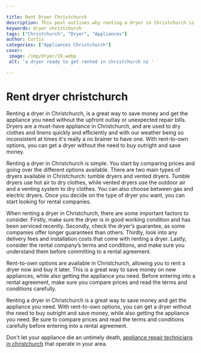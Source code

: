 ```yaml
---

title: Rent Dryer Christchurch
description: This post outlines why renting a dryer in Christchurch is a great way to save money and get the appliance you need, and encourages you to read on to find out more.
keywords: dryer christchurch
tags: ["Christchurch", "Dryer", "Appliances"]
author: Curtis
categories: ["Appliances Christchurch"]
cover: 
 image: /img/dryer/19.webp
 alt: 'a dryer ready to get rented in christchurch nz '

---
```


# Rent dryer christchurch

Renting a dryer in Christchurch, is a great way to save money and get the appliance you need without the upfront outlay or unexpected repair bills. Dryers are a must-have appliance in Christchurch, and are used to dry clothes and linens quickly and efficiently and with our weather being so inconsistent at times it's really a no brainer to have one. With rent-to-own options, you can get a dryer without the need to buy outright and save money. 

Renting a dryer in Christchurch is simple. You start by comparing prices and going over the different options available. There are two main types of dryers available in Christchurch: tumble dryers and vented dryers. Tumble dryers use hot air to dry clothes, while vented dryers use the outdoor air and a venting system to dry clothes. You can also choose between gas and electric dryers. Once you decide on the type of dryer you want, you can start looking for rental companies. 

When renting a dryer in Christchurch, there are some important factors to consider. Firstly, make sure the dryer is in good working condition and has been serviced recently. Secondly, check the dryer’s guarantee, as some companies offer longer guarantees than others. Thirdly, look into any delivery fees and installation costs that come with renting a dryer. Lastly, consider the rental company’s terms and conditions, and make sure you understand them before committing to a rental agreement. 

Rent-to-own options are available in Christchurch, allowing you to rent a dryer now and buy it later. This is a great way to save money on new appliances, while also getting the appliance you need. Before entering into a rental agreement, make sure you compare prices and read the terms and conditions carefully.

Renting a dryer in Christchurch is a great way to save money and get the appliance you need. With rent-to-own options, you can get a dryer without the need to buy outright and save money, while also getting the appliance you need. Be sure to compare prices and read the terms and conditions carefully before entering into a rental agreement.

Don't let your appliance die an untimely death, <a href="/pages/appliance-repair-technicians/new-zealand/christchurch/">appliance repair technicians in christchurch</a> that operate in your area.